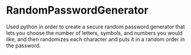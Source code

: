 # RandomPasswordGenerator
Used python in order to create a secure random password generator that lets you choose the number of letters, symbols, and numbers you would like, and then randomizes each character and puts it in a random order in the password.
